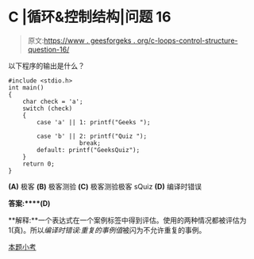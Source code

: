 # C |循环&控制结构|问题 16

> 原文:[https://www . geesforgeks . org/c-loops-control-structure-question-16/](https://www.geeksforgeeks.org/c-loops-control-structure-question-16/)

以下程序的输出是什么？

```
#include <stdio.h>
int main()
{
    char check = 'a';
    switch (check)
    {
        case 'a' || 1: printf("Geeks ");

        case 'b' || 2: printf("Quiz ");
                    break;
        default: printf("GeeksQuiz");
    }
    return 0;
}
```

**(A)** 极客
**(B)** 极客测验
**(C)** 极客测验极客 sQuiz
**(D)** 编译时错误

**答案:****(D)**

**解释:**一个表达式在一个案例标签中得到评估。使用的两种情况都被评估为 1(真)。所以*编译时错误:重复的事例值*被闪为不允许重复的事例。

[本题小考](https://www.geeksforgeeks.org/quiz-corner-gq/)